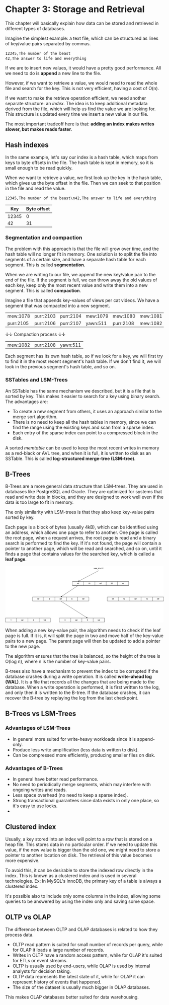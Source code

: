 # Chapter 3: Storage and Retrieval

This chapter will basically explain how data can be stored and retrieved in different types of databases.

Imagine the simplest example: a text file, which can be structured as lines of key/value pairs separated by commas.

```
12345,The number of the beast
42,The answer to life and everything
```

If we are to insert new values, it would have a pretty good performance. All we need to do is **append** a new line to the file. 

However, if we want to retrieve a value, we would need to read the whole file and search for the key. This is not very efficient,
having a cost of O(n).

If we want to make the retrieve operation efficient, we need another separate structure: an _index_. The idea is to keep additional
metadata derived from the file, which will help us find the value we are looking for. This structure is updated every time we insert
a new value in our file.

The most important tradeoff here is that: **adding an index makes writes slower, but makes reads faster**.

## Hash indexes

In the same example, let's say our index is a hash table, which maps from keys to byte offsets in the file. The hash table is kept in
memory, so it is small enough to be read quickly.

When we want to retrieve a value, we first look up the key in the hash table, which gives us the byte offset in the file. Then we can seek
to that position in the file and read the value.
```
12345,The number of the beast\n42,The answer to life and everything
```

| Key   | Byte offset |
|-------|-------------|
| 12345 | 0           |
| 42    | 31          |

### Segmentation and compaction

The problem with this approach is that the file will grow over time, and the hash table will no longer fit in memory. One solution is to
split the file into segments of a certain size, and have a separate hash table for each segment. This is called **segmentation**.

When we are writing to our file, we append the new key/value pair to the end of the file. If the segment is full, we can throw away
the old values of each key, keep only the most recent value and write them into a new segment. This is called **compaction**.

Imagine a file that appends key-values of views per cat videos. We have a segment that was compacted into a new segment.

|           |           |           |          |           |          |
|-----------|-----------|-----------|----------|-----------|----------|
| mew:1078  | purr:2103 | purr:2104 | mew:1079 | mew:1080  | mew:1081 |
| purr:2105 | purr:2106 | purr:2107 | yawn:511 | purr:2108 | mew:1082 |

↓↓ Compaction process ↓↓

|          |           |          |
|----------|-----------|----------|
| mew:1082 | purr:2108 | yawn:511 |

Each segment has its own hash table, so if we look for a key, we will first try to find it in the most recent segment's hash table. If we
don't find it, we will look in the previous segment's hash table, and so on.

### SSTables and LSM-Trees

An SSTable has the same mechanism we described, but it is a file that is sorted by key. This makes it easier to search for a key using
binary search. The advantages are:
- To create a new segment from others, it uses an approach similar to the merge sort algorithm.
- There is no need to keep all the hash tables in memory, since we can find the range using the existing keys and scan from a sparse index.
- Each entry of the sparse index can point to a compressed block in the disk.

A sorted _memtable_ can be used to keep the most recent writes in memory as a red-black or AVL tree, and when it is full, it is written to 
disk as an SSTable. This is called **log-structured merge-tree (LSM-tree)**.

## B-Trees

B-Trees are a more general data structure than LSM-trees. They are used in databases like PostgreSQL and Oracle. They are optimized for
systems that read and write data in blocks, and they are designed to work well even if the data is too large to fit in memory.

The only similarity with LSM-trees is that they also keep key-value pairs sorted by key.

Each page is a block of bytes (usually 4kB), which can be identified using an address, which allows one page to refer to another.
One page is called the root page, when a request arrives, the root page is read and a binary search is performed to find the key.
If it's not found, the page will contain a pointer to another page, which will be read and searched, and so on, until it finds
a page that contains values for the searched key, which is called a **leaf page**.

![](images/b-trees.jpg)

When adding a new key-value pair, the algorithm needs to check if the leaf page is full. If it is, it will split the page in two
and move half of the key-value pairs to a new page. The parent page will then be updated to add a pointer to the new page.

The algorithm ensures that the tree is balanced, so the height of the tree is O(log n), where n is the number of key-value pairs.

B-trees also have a mechanism to prevent the index to be corrupted if the database crashes during a write operation. It is called
**write-ahead log (WAL)**. It is a file that records all the changes that are being made to the database. When a write operation
is performed, it is first written to the log, and only then it is written to the B-tree. If the database crashes, it can recover
the B-tree by replaying the log from the last checkpoint.

## B-Trees vs LSM-Trees

### Advantages of LSM-Trees
- In general more suited for write-heavy workloads since it is append-only.
- Produce less write amplification (less data is written to disk).
- Can be compressed more efficiently, producing smaller files on disk.

### Advantages of B-Trees
- In general have better read performance.
- No need to periodically merge segments, which may interfere with ongoing writes and reads.
- Less space overhead (no need to keep a sparse index).
- Strong transactional guarantees since data exists in only one place, so it's easy to use locks.
- 
## Clustered index
Usually, a key stored into an index will point to a row that is stored on a heap file. This stores data in no particular order.
If we need to update this value, if the new value is bigger than the old one, we might need to store a pointer to another
location on disk. The retrieval of this value becomes more expensive.

To avoid this, it can be desirable to store the indexed row directly in the index. This is known as a clustered index and
is used in several technologies. Ex: In MySQL's InnoDB, the primary key of a table is always a clustered index.

It's possible also to include only some columns in the index, allowing some queries to be answered by using the index only
and saving some space.

## OLTP vs OLAP
The difference between OLTP and OLAP databases is related to how they process data.
- OLTP read pattern is suited for small number of records per query, while for OLAP it loads a large number of records.
- Writes in OLTP have a random access pattern, while for OLAP it's suited for ETLs or event streams.
- OLTP is usually used by end-users, while OLAP is used by internal analysts for decision taking.
- OLTP data represents the latest state of it, while for OLAP it can represent history of events that happened.
- The size of the dataset is usually much bigger in OLAP databases.

This makes OLAP databases better suited for data warehousing.